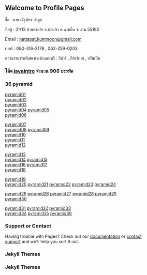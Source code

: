 ## Welcome to Profile Pages

ชื่อ : นาย ณัฐภัทร คำมูล 

ที่อยู่ : 31/13 บ้านตากล้า ต.บ่อแก้ว อ.นาหมื่น จ.น่าน 55180

Email : nattapat.kummoon@gmail.com

เบอร์ : 090-316-2178 , 062-259-0202

ความสามารถพิเศษทางด้านดนตรี : กีต้าร์ , กีต้าร์เบส , ทรัมเป็ต

### โค้ด [javaintro](https://github.com/nattapat006/CPSC462_621_Midterm/blob/master/JavaCoding.pdf) จำนวน 906 บรรทัด 

### 36 pyramid

[pyramid01](https://github.com/nattapat006/CPSC462_621_Midterm/blob/master/Pyramid/non01.java)   
[pyramid02](https://github.com/nattapat006/CPSC462_621_Midterm/blob/master/Pyramid/non02.java)   
[pyramid03](https://github.com/nattapat006/CPSC462_621_Midterm/blob/master/Pyramid/non03.java)   
[pyramid04](https://github.com/nattapat006/CPSC462_621_Midterm/blob/master/Pyramid/non04.java)
[pyramid05](https://github.com/nattapat006/CPSC462_621_Midterm/blob/master/Pyramid/non05.java)   
[pyramid06](https://github.com/nattapat006/CPSC462_621_Midterm/blob/master/Pyramid/non06.java)   

[pyramid07](https://github.com/nattapat006/CPSC462_621_Midterm/blob/master/Pyramid/non07.java)   
[pyramid08](https://github.com/nattapat006/CPSC462_621_Midterm/blob/master/Pyramid/non08.java)
[pyramid09](https://github.com/nattapat006/CPSC462_621_Midterm/blob/master/Pyramid/non09.java)  
[pyramid10](https://github.com/nattapat006/CPSC462_621_Midterm/blob/master/Pyramid/non10.java)  
[pyramid11](https://github.com/nattapat006/CPSC462_621_Midterm/blob/master/Pyramid/non11.java)  
[pyramid12](https://github.com/nattapat006/CPSC462_621_Midterm/blob/master/Pyramid/non12.java)

[pyramid13](https://github.com/nattapat006/CPSC462_621_Midterm/blob/master/Pyramid/non13.java)  
[pyramid14](https://github.com/nattapat006/CPSC462_621_Midterm/blob/master/Pyramid/non14.java) 
[pyramid15](https://github.com/nattapat006/CPSC462_621_Midterm/blob/master/Pyramid/non15.java)  
[pyramid16](https://github.com/nattapat006/CPSC462_621_Midterm/blob/master/Pyramid/non16.java)
[pyramid17](https://github.com/nattapat006/CPSC462_621_Midterm/blob/master/Pyramid/non17.java)  
[pyramid18](https://github.com/nattapat006/CPSC462_621_Midterm/blob/master/Pyramid/non18.java) 

[pyramid19](https://github.com/nattapat006/CPSC462_621_Midterm/blob/master/Pyramid/non19.java)  
[pyramid20](https://github.com/nattapat006/CPSC462_621_Midterm/blob/master/Pyramid/non20.java)
[pyramid21](https://github.com/nattapat006/CPSC462_621_Midterm/blob/master/Pyramid/non21.java) 
[pyramid22](https://github.com/nattapat006/CPSC462_621_Midterm/blob/master/Pyramid/non22.java) 
[pyramid23](https://github.com/nattapat006/CPSC462_621_Midterm/blob/master/Pyramid/non23.java) 
[pyramid24](https://github.com/nattapat006/CPSC462_621_Midterm/blob/master/Pyramid/non24.java)

[pyramid25](https://github.com/nattapat006/CPSC462_621_Midterm/blob/master/Pyramid/non25.java) 
[pyramid26](https://github.com/nattapat006/CPSC462_621_Midterm/blob/master/Pyramid/non26.java)
[pyramid27](https://github.com/nattapat006/CPSC462_621_Midterm/blob/master/Pyramid/non27.java) 
[pyramid28](https://github.com/nattapat006/CPSC462_621_Midterm/blob/master/Pyramid/non28.java)
[pyramid29](https://github.com/nattapat006/CPSC462_621_Midterm/blob/master/Pyramid/non29.java)  
[pyramid30](https://github.com/nattapat006/CPSC462_621_Midterm/blob/master/Pyramid/non30.java)

[pyramid31](https://github.com/nattapat006/CPSC462_621_Midterm/blob/master/Pyramid/non31.java) 
[pyramid32](https://github.com/nattapat006/CPSC462_621_Midterm/blob/master/Pyramid/non32.java)
[pyramid33](https://github.com/nattapat006/CPSC462_621_Midterm/blob/master/Pyramid/non33.java)  
[pyramid34](https://github.com/nattapat006/CPSC462_621_Midterm/blob/master/Pyramid/non34.java) 
[pyramid35](https://github.com/nattapat006/CPSC462_621_Midterm/blob/master/Pyramid/non35.java)
[pyramid36](https://github.com/nattapat006/CPSC462_621_Midterm/blob/master/Pyramid/non36.java)

### Support or Contact

Having trouble with Pages? Check out our [documentation](https://help.github.com/categories/github-pages-basics/) or [contact support](https://github.com/contact) and we’ll help you sort it out.


### Jekyll Themes


### Jekyll Themes
